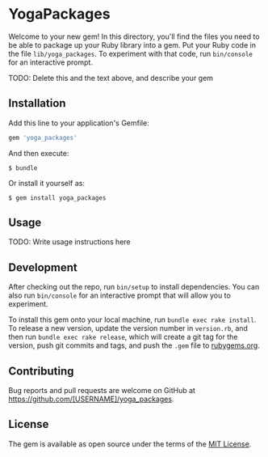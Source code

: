 # YogaPackages

Welcome to your new gem! In this directory, you'll find the files you need to be able to package up your Ruby library into a gem. Put your Ruby code in the file `lib/yoga_packages`. To experiment with that code, run `bin/console` for an interactive prompt.

TODO: Delete this and the text above, and describe your gem

## Installation

Add this line to your application's Gemfile:

```ruby
gem 'yoga_packages'
```

And then execute:

    $ bundle

Or install it yourself as:

    $ gem install yoga_packages

## Usage

TODO: Write usage instructions here

## Development

After checking out the repo, run `bin/setup` to install dependencies. You can also run `bin/console` for an interactive prompt that will allow you to experiment.

To install this gem onto your local machine, run `bundle exec rake install`. To release a new version, update the version number in `version.rb`, and then run `bundle exec rake release`, which will create a git tag for the version, push git commits and tags, and push the `.gem` file to [rubygems.org](https://rubygems.org).

## Contributing

Bug reports and pull requests are welcome on GitHub at https://github.com/[USERNAME]/yoga_packages.

## License

The gem is available as open source under the terms of the [MIT License](https://opensource.org/licenses/MIT).
